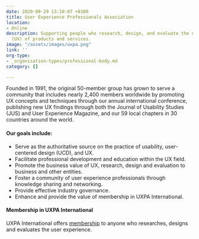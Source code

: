 ```yaml
---
date: 2020-09-29 13:10:07 +0100
title: User Experience Professionals Association
location:
- Online
description: Supporting people who research, design, and evaluate the user experience
  (UX) of products and services.
image: "/assets/images/uxpa.png"
link: ''
org-type:
- _organisation-types/professional-body.md
category: []

---
```

Founded in 1991, the original 50-member group has grown to serve a community that includes nearly 2,400 members worldwide by promoting UX concepts and techniques through our annual international conference, publishing new UX findings through both the Journal of Usability Studies (JUS) and User Experience Magazine, and our 59 local chapters in 30 countries around the world.

#### Our goals include:

* Serve as the authoritative source on the practice of usability, user-centered design (UCD), and UX.
* Facilitate professional development and education within the UX field.
* Promote the business value of UX, research, design and evaluation to business and other entities.
* Foster a community of user experience professionals through knowledge sharing and networking.
* Provide effective industry governance.
* Enhance and provide the value of membership in UXPA International.

#### Membership in UXPA International

UXPA International offers [membership](https://uxpa.org/membership-comparison) to anyone who researches, designs and evaluates the user experience.